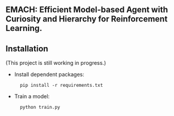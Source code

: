 ## EMACH: Efficient Model-based Agent with Curiosity and Hierarchy for Reinforcement Learning.


## Installation
(This project is still working in progress.)

* Install dependent packages:

        pip install -r requirements.txt

* Train a model:

        python train.py